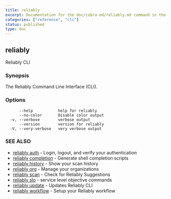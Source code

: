 ```yaml
---
title: reliably
excerpt: Documentation for the doc/cobra-md/reliably.md command in the Reliably CLI
categories: ["reference", "cli"]
status: published
type: doc
---
```

## reliably

Reliably CLI

### Synopsis

The Reliably Command Line Interface (CLI).

### Options

```
      --help           help for reliably
      --no-color       Disable color output
  -v, --verbose        verbose output
      --version        version for reliably
  -V, --very-verbose   very verbose output
```

### SEE ALSO

* [reliably auth](/docs/reference/cli/reliably-auth/)	 - Login, logout, and verify your authentication
* [reliably completion](/docs/reference/cli/reliably-completion/)	 - Generate shell completion scripts
* [reliably history](/docs/reference/cli/reliably-history/)	 - Show your scan history
* [reliably org](/docs/reference/cli/reliably-org/)	 - Manage your organizations
* [reliably scan](/docs/reference/cli/reliably-scan/)	 - Check for Reliably Suggestions
* [reliably slo](/docs/reference/cli/reliably-slo/)	 - service level objective commands
* [reliably update](/docs/reference/cli/reliably-update/)	 - Updates Reliably CLI
* [reliably workflow](/docs/reference/cli/reliably-workflow/)	 - Setup your Reliably workflow

